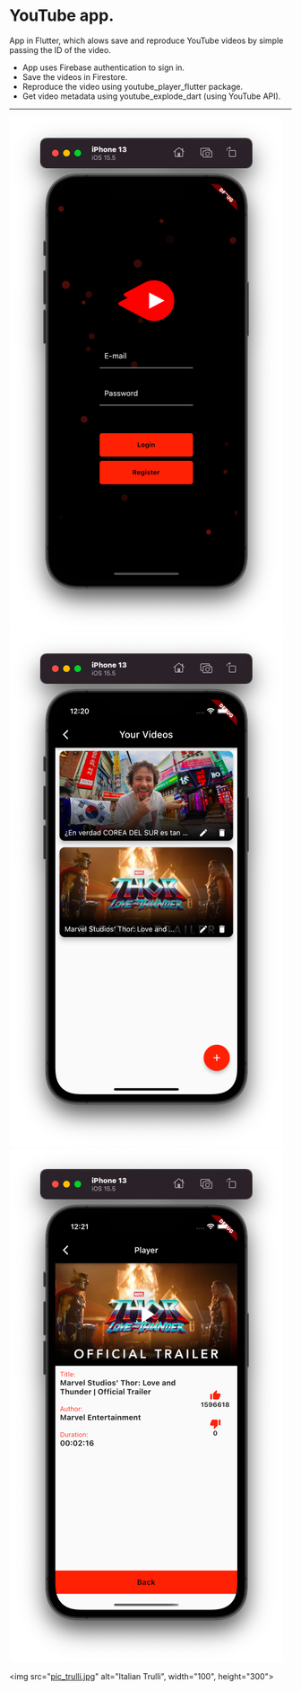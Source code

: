 # YouTube app.

App in Flutter, which alows save and reproduce YouTube videos by simple passing the ID of the video.
- App uses Firebase authentication to sign in.
- Save the videos in Firestore.
- Reproduce the video using youtube_player_flutter package.
- Get video metadata using youtube_explode_dart (using YouTube API).

<hr>

![login_screen_img](https://github.com/u-urieldev/yt_app_flutter/blob/master/assets/images/login_s.png)
![videos_screen_img](https://github.com/u-urieldev/yt_app_flutter/blob/master/assets/images/videos_s.png)
![player_screen_img](https://github.com/u-urieldev/yt_app_flutter/blob/master/assets/images/player_s.png)

<img src="[pic_trulli.jpg](https://github.com/u-urieldev/yt_app_flutter/blob/master/assets/images/login_s.png)" alt="Italian Trulli", width="100", height="300">
